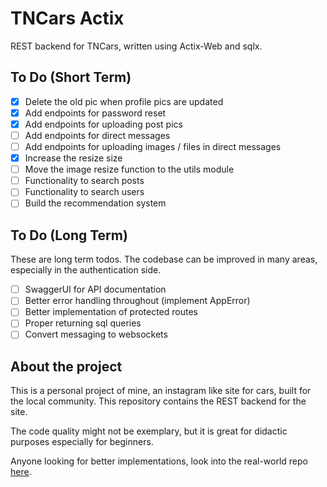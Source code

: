 # TNCars Actix

REST backend for TNCars, written using Actix-Web and sqlx.

## To Do (Short Term)

- [x] Delete the old pic when profile pics are updated
- [x] Add endpoints for password reset
- [x] Add endpoints for uploading post pics
- [ ] Add endpoints for direct messages
- [ ] Add endpoints for uploading images / files in direct messages
- [x] Increase the resize size
- [ ] Move the image resize function to the utils module
- [ ] Functionality to search posts
- [ ] Functionality to search users
- [ ] Build the recommendation system

## To Do (Long Term)

These are long term todos. The codebase can be improved in many areas,
especially in the authentication side.

- [ ] SwaggerUI for API documentation
- [ ] Better error handling throughout (implement AppError)
- [ ] Better implementation of protected routes
- [ ] Proper returning sql queries
- [ ] Convert messaging to websockets

## About the project

This is a personal project of mine, an instagram like site for cars,
built for the local community. This repository contains the REST backend
for the site.

The code quality might not be exemplary, but it is great for didactic purposes
especially for beginners.

Anyone looking for better implementations, look into the real-world repo
[here](https://github.com/gothinkster/realworld).
